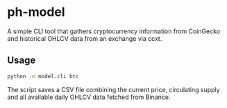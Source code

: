 # ph-model

A simple CLI tool that gathers cryptocurrency information from CoinGecko and
historical OHLCV data from an exchange via ccxt.

## Usage

```bash
python -m model.cli btc
```

The script saves a CSV file combining the current price, circulating supply and
all available daily OHLCV data fetched from Binance.
